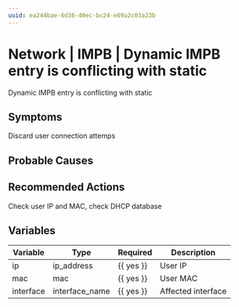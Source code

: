 ```yaml
---
uuid: ea244bae-6d36-40ec-bc24-e69a2c03a23b
---
```

# Network | IMPB | Dynamic IMPB entry is conflicting with static

Dynamic IMPB entry is conflicting with static

## Symptoms

Discard user connection attemps

## Probable Causes

## Recommended Actions

Check user IP and MAC, check DHCP database

## Variables

Variable | Type | Required | Description
--- | --- | --- | ---
ip | ip_address | {{ yes }} | User IP
mac | mac | {{ yes }} | User MAC
interface | interface_name | {{ yes }} | Affected interface
